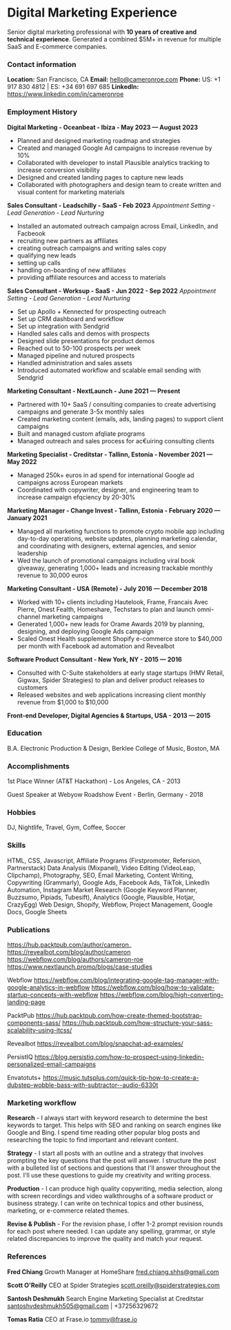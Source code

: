 # Digital Marketing Experience

Senior digital marketing professional with **10 years of creative and technical experience**. Generated a combined $5M+ in revenue for multiple SaaS and E-commerce companies.

### Contact information

**Location:** San Francisco, CA
**Email:** hello@cameronroe.com
**Phone:** US: +1 917 830 4812 | ES: +34 691 697 685
**LinkedIn:** https://www.linkedin.com/in/cameronroe

### Employment History

**Digital Marketing - Oceanbeat - Ibiza - May 2023 — August 2023**

- Planned and designed marketing roadmap and strategies
- Created and managed Google Ad campaigns to increase revenue by 10%
- Collaborated with developer to install Plausible analytics tracking to increase 
conversion visibility
- Designed and created landing pages to capture new leads
- Collaborated with photographers and design team to create written and visual 
content for marketing materials

**Sales Consultant - Leadschilly - SaaS - Feb 2023**
_Appointment Setting - Lead Generation - Lead Nurturing_

- Installed an automated outreach campaign across Email, LinkedIn, and Facbeook
- recruiting new partners as affiliates
- creating outreach campaigns and writing sales copy
- qualifying new leads
- setting up calls
- handling on-boarding of new affiliates
- providing affiliate resources and access to materials

**Sales Consultant - Worksup - SaaS - Jun 2022 - Sep 2022**
_Appointment Setting - Lead Generation - Lead Nurturing_

- Set up Apollo + Kennected for prospecting outreach
- Set up CRM dashboard and workflow
- Set up integration with Sendgrid
- Handled sales calls and demos with prospects
- Designed slide presentations for product demos
- Reached out to 50-100 prospects per week
- Managed pipeline and nutured prospects
- Handled administration and sales assets
- Introduced automated workflow and scalable email sending with Sendgrid

**Marketing Consultant - NextLaunch - June 2021 — Present**

- Partnered with 10+ SaaS / consulting companies to create advertising campaigns and generate 3-5x monthly sales
- Created marketing content (emails, ads, landing pages) to support client campaigns
- Built and managed custom afqliate programs
- Managed outreach and sales process for ac€uiring consulting clients

**Marketing Specialist - Creditstar - Tallinn, Estonia - November 2021 — May 2022**

- Managed 250k+ euros in ad spend for international Google ad campaigns across European markets
- Coordinated with copywriter, designer, and engineering team to increase campaign efqciency by 20-30%

**Marketing Manager - Change Invest - Tallinn, Estonia - February 2020 — January 2021**

- Managed all marketing functions to promote crypto mobile app including day-to-day operations, website updates, planning marketing calendar, and coordinating with designers, external agencies, and senior leadership
- Wed the launch of promotional campaigns including viral book giveaway, generating 1,000+ leads and increasing trackable monthly revenue to 30,000 euros

**Marketing Consultant - USA (Remote) - July 2016 — December 2018**

- Worked with 10+ clients including Hautelook, Frame, Francais Avec Pierre, 
Onest Fealth, Homeshare, Techstars to plan and launch omni-channel marketing campaigns
- Generated 1,000+ new leads for Orame Awards 2019 by planning, designing, and deploying Google Ads campaign
- Scaled Onest Health supplement Shopify e-commerce store to $40,000 per month 
with Facebook ad automation and Revealbot

**Software Product Consultant - New York, NY - 2015 — 2016**

- Consulted with C-Suite stakeholders at early stage startups (HMV Retail, Gigwax, 
Spider Strategies) to plan and deliver product releases to customers
- Released websites and web applications increasing client monthly revenue from 
$1,000 to $10,000

**Front-end Developer, Digital Agencies & Startups, USA - 2013 — 2015**

### Education

B.A. Electronic Production & Design, Berklee College of Music, Boston, MA

### Accomplishments

1st Place Winner (AT&T Hackathon) - Los Angeles, CA - 2013

Guest Speaker at Webyow Roadshow Event - Berlin, Germany - 2018

### Hobbies

DJ, Nightlife, Travel, Gym, Coffee, Soccer

### Skills

HTML, CSS, Javascript, Affiliate Programs (Firstpromoter, Refersion, Partnerstack)
Data Analysis (Mixpanel), Video Editing (VideoLeap, Clipchamp), Photography, SEO, Email Marketing,
Content Writing, Copywriting (Grammarly), Google Ads, Facebook Ads, TikTok, LinkedIn Automation, Instagram
Market Research (Google Keyword Planner, Buzzsumo, Pipiads, Tubesift), Analytics (Google, Plausible, Hotjar, CrazyEgg)
Web Design, Shopify, Webflow, Project Management, Google Docs, Google Sheets

### Publications

https://hub.packtpub.com/author/cameron_
https://revealbot.com/blog/author/cameron
https://webflow.com/blog/authors/cameron-roe
https://www.nextlaunch.promo/blogs/case-studies

Webflow
https://webflow.com/blog/integrating-google-tag-manager-with-google-analytics-in-webflow
https://webflow.com/blog/how-to-validate-startup-concepts-with-webflow
https://webflow.com/blog/high-converting-landing-page

PacktPub
https://hub.packtpub.com/how-create-themed-bootstrap-components-sass/
https://hub.packtpub.com/how-structure-your-sass-scalability-using-itcss/

Revealbot
https://revealbot.com/blog/snapchat-ad-examples/

PersistIQ
https://blog.persistiq.com/how-to-prospect-using-linkedin-personalized-email-campaigns

Envatotuts+
https://music.tutsplus.com/quick-tip-how-to-create-a-dubstep-wobble-bass-with-subtractor--audio-6330t

### Marketing workflow

**Research** - I always start with keyword research to determine the best keywords to target. This helps with SEO and ranking on search engines like Google and Bing. I spend time reading other popular blog posts and researching the topic to find important and relevant content.

**Strategy** - I start all posts with an outline and a strategy that involves prompting the key questions that the post will answer. I structure the post with a bulleted list of sections and questions that I'll answer throughout the post. I'll use these questions to guide my creativity and writing process.

**Production** - I can produce high quality copywriting, media selection, along with screen recordings and video walkthroughs of a software product or business strategy. I can write on technical topics and other business, marketing, or e-commerce related themes.

**Revise & Publish** - For the revision phase, I offer 1-2 prompt revision rounds for each post where needed. I can update any spelling, grammar, or style related discrepancies to improve the quality and match your request.

### References

**Fred Chiang**
Growth Manager at HomeShare
fred.chiang.shhs@gmail.com

**Scott O'Reilly**
CEO at Spider Strategies
scott.oreilly@spiderstrategies.com

**Santosh Deshmukh**
Search Engine Marketing Specialist at Creditstar
santoshvdeshmukh505@gmail.com | +37256329672

**Tomas Ratia**
CEO at Frase.io
tommy@frase.io